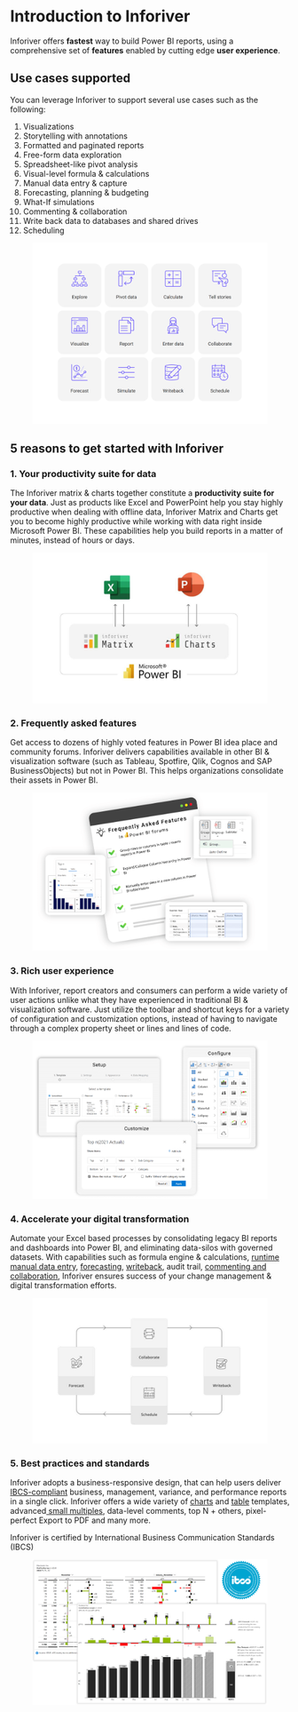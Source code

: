 # Introduction to Inforiver

Inforiver offers **fastest** way to build Power BI reports, using a comprehensive set of **features** enabled by cutting edge **user experience**.

## **Use cases supported**

You can leverage Inforiver to support several use cases such as the following:&#x20;

1. Visualizations
2. Storytelling with annotations
3. Formatted and paginated reports
4. Free-form data exploration
5. Spreadsheet-like pivot analysis
6. Visual-level formula & calculations
7. Manual data entry & capture
8. Forecasting, planning & budgeting
9. What-If simulations
10. Commenting & collaboration
11. Write back data to databases and shared drives
12. Scheduling

<figure><img src=".gitbook/assets/inforiver-use-cases.png" alt=""><figcaption></figcaption></figure>

## 5 reasons to get started with Inforiver

### **1. Your productivity suite for data**

The Inforiver matrix & charts together constitute a **productivity suite for your data**. Just as products like Excel and PowerPoint help you stay highly productive when dealing with offline data, Inforiver Matrix and Charts get you to become highly productive while working with data right inside Microsoft Power BI. These capabilities help you build reports in a matter of minutes, instead of hours or days.&#x20;

<figure><img src=".gitbook/assets/why-inforiver-business-productivity-suite-data.png" alt=""><figcaption></figcaption></figure>

### **2. Frequently asked features**

Get access to dozens of highly voted features in Power BI idea place and community forums. Inforiver delivers capabilities available in other BI & visualization software (such as Tableau, Spotfire, Qlik, Cognos and SAP BusinessObjects) but not in Power BI. This helps organizations consolidate their assets in Power BI.

<figure><img src=".gitbook/assets/why-inforiver-frequently-asked-features.png" alt=""><figcaption></figcaption></figure>

### **3. Rich user experience**

With Inforiver, report creators and consumers can perform a wide variety of user actions unlike what they have experienced in traditional BI & visualization software. Just utilize the toolbar and shortcut keys for a variety of configuration and customization options, instead of having to navigate through a complex property sheet or lines and lines of code.

<figure><img src=".gitbook/assets/why-inforiver-user-centric-design.png" alt=""><figcaption></figcaption></figure>

### **4. Accelerate your digital transformation**

Automate your Excel based processes by consolidating legacy BI reports and dashboards into Power BI, and eliminating data-silos with governed datasets. With capabilities such as formula engine & calculations, [runtime manual data entry](https://inforiver.com/blog/writeback/5-types-manual-data-entry-powerbi-table-matrix/), [forecasting](https://inforiver.com/blog/general/5-ways-to-run-dynamic-what-if-simulations-in-power-bi/), [writeback](https://inforiver.com/writeback-powerbi/), audit trail, [commenting and collaboration](https://inforiver.com/collaborate-powerbi/), Inforiver ensures success of your change management & digital transformation efforts.

<figure><img src=".gitbook/assets/why-inforiver-digital-transformation.png" alt=""><figcaption></figcaption></figure>

### **5. Best practices and standards**

Inforiver adopts a business-responsive design, that can help users deliver [IBCS-compliant](https://inforiver.com/ibcs-reports-powerbi/) business, management, variance, and performance reports in a single click. Inforiver offers a wide variety of [charts](https://inforiver.com/ibcs-reports-powerbi/ibcs-charts-powerbi/) and [table](https://inforiver.com/ibcs-reports-powerbi/ibcs-tables-powerbi/) templates, advanced[ small multiples](https://inforiver.com/advanced-small-multiples-powerbi/), data-level comments, top N + others, pixel-perfect Export to PDF and many more.

Inforiver is certified by International Business Communication Standards (IBCS)

<figure><img src=".gitbook/assets/why-inforiver-ibcs-standards-best-practices.png" alt=""><figcaption></figcaption></figure>
